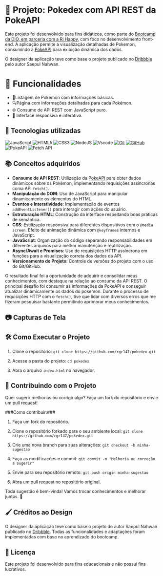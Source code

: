 # 📖 Projeto: Pokedex com API REST da PokeAPI

Este projeto foi desenvolvido para fins didáticos, como parte do [Bootcamp da DIO, em parceria com a Ri Happy](https://www.dio.me/bootcamp/coding-future-front-end-do-zero), com foco no desenvolvimento front-end. A aplicação permite a visualização detalhadas de Pokemon, consumindo a [PokeAPI](http://pokeapi.co/) para exibição dinâmica dos dados. 

 O designer da aplicação teve como base o projeto publicado no [Dribbble](https://dribbble.com/shots/6540871-Pokedex-App) pelo autor Saepul Nahwan.

# 🚀 Funcionalidades
- 📌Listagem de Pokémon com informações básicas.
- 🔍Página com informações detalhadas para cada Pokémon.
- 🌐 Consumo de API REST com JavaScript puro.
- 📱 Interface responsiva e interativa.

 

## 📌 Tecnologias utilizadas
![JavaScript](https://img.shields.io/badge/JavaScript-F7DF1E?style=for-the-badge&logo=javascript&logoColor=black) ![HTML5](https://img.shields.io/badge/HTML5-E34F26?style=for-the-badge&logo=html5&logoColor=white) ![CSS3](https://img.shields.io/badge/CSS3-1572B6?style=for-the-badge&logo=css3&logoColor=white) ![NodeJS](https://img.shields.io/badge/node.js-6DA55F?style=for-the-badge&logo=node.js&logoColor=white) ![Vscode](https://img.shields.io/badge/Vscode-007ACC?style=for-the-badge&logo=visual-studio-code&logoColor=white) [![Git](https://img.shields.io/badge/Git-000?style=for-the-badge&logo=git&logoColor=E94D5F)](https://git-scm.com/doc) [![GitHub](https://img.shields.io/badge/GitHub-000?style=for-the-badge&logo=github&logoColor=30A3DC)](https://docs.github.com/) ![PokeAPI](https://img.shields.io/badge/PokeAPI-66A3FF?style=for-the-badge&logo=pokeapi&logoColor=white) ![Fetch API](https://img.shields.io/badge/Fetch%20API-323330?style=for-the-badge&logo=javascript&logoColor=white)

## 📚 Conceitos adquiridos

- **Consumo de API REST**: Utilização da [PokeAPI](http://pokeapi.co/) para obter dados dinâmicos sobre os Pokémon, implementando requisições assíncronas coma API `fetch()`.
- **Manipulação do DOM**: Uso de JavaScript para manipular dinamicamente os elementos do HTML.
- **Eventos e Interatividade**: Implementação de eventos `addEventListener()` para interagir com ações do usuário.
- **Estruturação HTML**: Construção da interface respeitando boas práticas de semântica.
- **CSS**: Estilização responsiva para diferentes dispositivos com o `@media screen`. Efeito de animação dinâmica com `@keyframes` internos e JavaScript.
- **JavaScript**: Organização do código separando responsabilidades em diferentes arquivos para melhor manutenção e reutilização.
- **Async/Await e Promises**: Uso de requisições HTTP assíncrona em funções para a visualização correta dos dados da API.
- **Versionamento do Projeto**: Controle de versões do projeto com o uso do Git/GitHub.

O resultado final foi a oportunidade de adquirir e consolidar meus conhecimentos, com destaque na relação ao consumo da API REST. O principal desafio foi consumir as informações da PokeAPI e conseguir atualizar dinâmicamente os dados do pokemon. Durante o processo de requisições HTTP com o `fetch()`, tive que lidar com diversos erros que me fizeram pesquisar bastante permitindo aprimorar meus conhecimentos.

## 📷 Capturas de Tela

## 🛠 Como Executar o Projeto

1. Clone o repositório: `git clone https://github.com/rgr147/pokedex.git`

3. Acesse a pasta do projeto: `cd pokedex`

4. Abra o arquivo `index.html` no navegador.

## 🤝 Contribuindo com o Projeto

Quer sugerir melhorias ou corrigir algo? Faça um fork do repositório e envie um pull request!

###Como contribuir:###

1. Faça um fork do repositório.
   
2. Clone o repositório forkado para o seu ambiente local: `git clone https://github.com/rgr147/pokedex.git`

3. Crie uma nova branch para suas alterações: `git checkout -b minha-sugestao`

4. Faça as modificações e commit: `git commit -m "Melhoria ou correção a sugerir"`

5. Envie para seu repositório remoto: `git push origin minha-sugestao`

6. Abra um pull request no repositório original.

Toda sugestão é bem-vinda! Vamos trocar conhecimentos e melhorar juntos. 🚀

## 🖌 Créditos ao Design

 O designer da aplicação teve como base o projeto do autor Saepul Nahwan publicado no [Dribbble](https://dribbble.com/shots/6540871-Pokedex-App). Todas as funcionalidades e adaptações foram implementadas com base no aprendizado do bootcamp.

## 📜 Licença
Este projeto foi desenvolvido para fins educacionais e não possui fins lucrativos.

